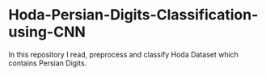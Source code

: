 # Hoda-Persian-Digits-Classification-using-CNN
In this repository I read, preprocess and classify Hoda Dataset which contains Persian Digits.
